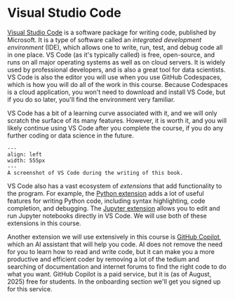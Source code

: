 # Visual Studio Code

[Visual Studio Code](https://code.visualstudio.com/Download) is a software package for writing code, published by Microsoft. It is a type of software called an *integrated development environment* (IDE), which allows one to write, run, test, and debug code all in one place. VS Code (as it's typically called) is free, open-source, and runs on all major operating systems as well as on cloud servers. It is widely used by professional developers, and is also a great tool for data scientists. VS Code is also the editor you will use when you use GitHub Codespaces, which is how you will do all of the work in this course. Because Codespaces is a cloud application, you won't need to download and install VS Code, but if you do so later, you'll find the environment very familiar.

VS Code has a bit of a learning curve associated with it, and we will only scratch the surface of its many features. However, it is worth it, and you will likely continue using VS Code after you complete the course, if you do any further coding or data science in the future.

```{figure} images/vscode.png
---
align: left
width: 555px
---
A screenshot of VS Code during the writing of this book.
```

VS Code also has a vast ecosystem of *extensions* that add functionality to the program. For example, the [Python extension](https://marketplace.visualstudio.com/items?itemName=ms-python.python) adds a lot of useful features for writing Python code, including syntax highlighting, code completion, and debugging. The [Jupyter extension](https://marketplace.visualstudio.com/items?itemName=ms-toolsai.jupyter) allows you to edit and run Jupyter notebooks directly in VS Code. We will use both of these extensions in this course.

Another extension we will use extensively in this course is [GitHub Copilot](https://copilot.github.com/), which an AI assistant that will help you code. AI does not remove the need for you to learn how to read and write code, but it can make you a more productive and efficient coder by removing a lot of the tedium and searching of documentation and internet forums to find the right code to do what you want. GitHub Copilot is a paid service, but it is (as of August, 2025) free for students. In the onboarding section we'll get you signed up for this service.
